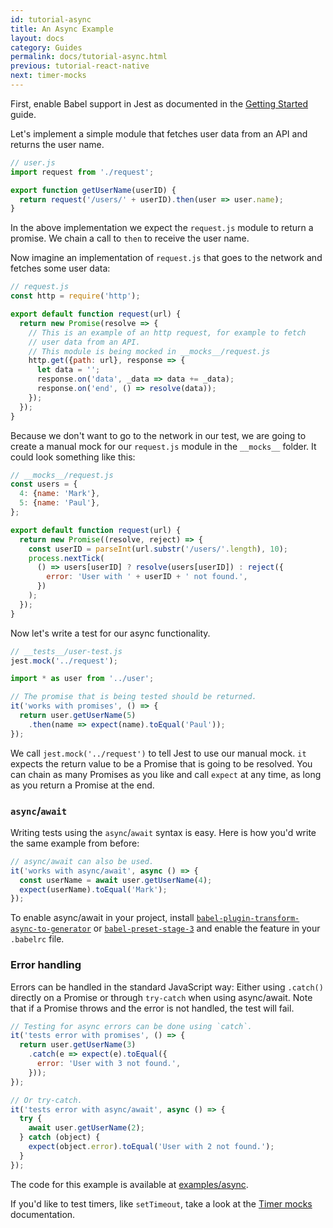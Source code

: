 ```yaml
---
id: tutorial-async
title: An Async Example
layout: docs
category: Guides
permalink: docs/tutorial-async.html
previous: tutorial-react-native
next: timer-mocks
---
```


First, enable Babel support in Jest as documented in the [Getting Started](/jest/docs/getting-started.html#using-babel) guide.

Let's implement a simple module that fetches user data from an API and
returns the user name.
```js
// user.js
import request from './request';

export function getUserName(userID) {
  return request('/users/' + userID).then(user => user.name);
}
```

In the above implementation we expect the `request.js` module to return a
promise. We chain a call to `then` to receive the user name.

Now imagine an implementation of `request.js` that goes to the network and
fetches some user data:

```js
// request.js
const http = require('http');

export default function request(url) {
  return new Promise(resolve => {
    // This is an example of an http request, for example to fetch
    // user data from an API.
    // This module is being mocked in __mocks__/request.js
    http.get({path: url}, response => {
      let data = '';
      response.on('data', _data => data += _data);
      response.on('end', () => resolve(data));
    });
  });
}
```

Because we don't want to go to the network in our test, we are going to create
a manual mock for our `request.js` module in the `__mocks__` folder.
It could look something like this:

```js
// __mocks__/request.js
const users = {
  4: {name: 'Mark'},
  5: {name: 'Paul'},
};

export default function request(url) {
  return new Promise((resolve, reject) => {
    const userID = parseInt(url.substr('/users/'.length), 10);
    process.nextTick(
      () => users[userID] ? resolve(users[userID]) : reject({
        error: 'User with ' + userID + ' not found.',
      })
    );
  });
}
```

Now let's write a test for our async functionality.
```js
// __tests__/user-test.js
jest.mock('../request');

import * as user from '../user';

// The promise that is being tested should be returned.
it('works with promises', () => {
  return user.getUserName(5)
    .then(name => expect(name).toEqual('Paul'));
});
```

We call `jest.mock('../request')` to tell Jest to use our manual mock. `it` expects the return value to be a Promise that is going to be resolved.
You can chain as many Promises as you like and call `expect` at any time, as
long as you return a Promise at the end.

### `async`/`await`

Writing tests using the `async`/`await` syntax is easy. Here is
how you'd write the same example from before:

```js
// async/await can also be used.
it('works with async/await', async () => {
  const userName = await user.getUserName(4);
  expect(userName).toEqual('Mark');
});
```

To enable async/await in your project, install
[`babel-plugin-transform-async-to-generator`](http://babeljs.io/docs/plugins/transform-async-to-generator/) or
[`babel-preset-stage-3`](http://babeljs.io/docs/plugins/preset-stage-3/)
and enable the feature in your `.babelrc` file.

### Error handling

Errors can be handled in the standard JavaScript way: Either using `.catch()`
directly on a Promise or through `try-catch` when using async/await. Note that
if a Promise throws and the error is not handled, the test will fail.

```js
// Testing for async errors can be done using `catch`.
it('tests error with promises', () => {
  return user.getUserName(3)
    .catch(e => expect(e).toEqual({
      error: 'User with 3 not found.',
    }));
});

// Or try-catch.
it('tests error with async/await', async () => {
  try {
    await user.getUserName(2);
  } catch (object) {
    expect(object.error).toEqual('User with 2 not found.');
  }
});
```

The code for this example is available at
[examples/async](https://github.com/facebook/jest/tree/master/examples/async).

If you'd like to test timers, like `setTimeout`, take a look at the
[Timer mocks](/jest/docs/timer-mocks.html) documentation.
